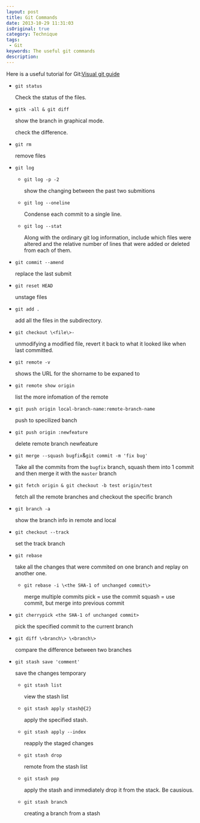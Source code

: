 ```yaml
---
layout: post
title: Git Commands 
date: 2013-10-29 11:31:03
isOriginal: true
category: Technique 
tags:
 - Git 
keywords: The useful git commands 
description: 
---
```


Here is a useful tutorial for Git:[Visual git guide][1]

* `git status` 

    Check the status of the files. 

* `gitk -all & git diff` 

    show the branch in graphical mode.

    check the difference.

* `git rm`

    remove files
    
* `git log`

    * `git log -p -2`

        show the changing between the past two submitions

    * `git log --oneline`

        Condense each commit to a single line. 

    * `git log --stat`

        Along with the ordinary git log information, include which files were altered and the relative number of lines that were added or deleted from each of them.

* `git commit --amend`

    replace the last submit

* `git reset HEAD` 

    unstage files

* `git add .`  

    add all the files in the subdirectory.

* `git checkout \<file\>-` 

    unmodifying a modified file, revert it back to what it looked like when last committed.

* `git remote -v`

    shows the URL for the shorname to be expaned to

* `git remote show origin`

    list the more infomation of the remote

* `git push origin local-branch-name:remote-branch-name`

    push to specilized banch 

* `git push origin :newfeature`

    delete remote branch newfeature

*   `git merge --squash bugfix`&`git commit -m 'fix bug'`

    Take all the commits from the `bugfix` branch, squash them into 1 commit and then merge it with the  `master` branch

* `git fetch origin & git checkout -b test origin/test`

    fetch all the remote branches and checkout the specific branch

* `git branch -a`

    show the branch info in remote and local

* `git checkout --track` 

    set the track branch  

* `git rebase` 

    take all the changes that were commited on one branch and replay on another one.

   * `git rebase -i \<the SHA-1 of unchanged commit\>`

      merge multiple commits
      pick = use the commit
      squash = use commit, but merge into previous commit
* `git cherrypick <the SHA-1 of unchanged commit>`

    pick the specified commit to the current branch

* `git diff \<branch\> \<branch\>`
    
    compare the difference between two branches

* `git stash save 'comment'`

    save the changes temporary

    * `git stash list`
        
        view the stash list

    * `git stash apply stash@{2}`

        apply the specified stash.    

    * `git stash apply --index`

        reapply the staged changes

    * `git stash drop` 

        remote from the stash list

    * `git stash pop`

        apply the stash and immediately drop it from the stack. Be causious.

    * `git stash branch`

        creating a branch from a stash

[1]:http://marklodato.github.io/visual-git-guide/index-en.html#reset
